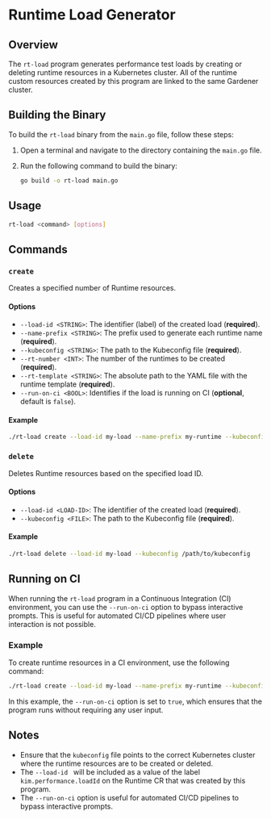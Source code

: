 # Runtime Load Generator

## Overview

The `rt-load` program generates performance test loads by creating or deleting runtime resources in a Kubernetes cluster. All of the runtime custom resources created by this program are linked to the same Gardener cluster.

## Building the Binary

To build the `rt-load` binary from the `main.go` file, follow these steps:

1. Open a terminal and navigate to the directory containing the `main.go` file.
2. Run the following command to build the binary:

    ```sh
    go build -o rt-load main.go
    ```
   
## Usage

```sh
rt-load <command> [options]
```

## Commands

### `create`

Creates a specified number of Runtime resources.

#### Options

- `--load-id <STRING>`: The identifier (label) of the created load (**required**).
- `--name-prefix <STRING>`: The prefix used to generate each runtime name (**required**).
- `--kubeconfig <STRING>`: The path to the Kubeconfig file (**required**).
- `--rt-number <INT>`: The number of the runtimes to be created (**required**).
- `--rt-template <STRING>`: The absolute path to the YAML file with the runtime template (**required**).
- `--run-on-ci <BOOL>`: Identifies if the load is running on CI (**optional**, default is `false`).

#### Example

```sh
./rt-load create --load-id my-load --name-prefix my-runtime --kubeconfig /path/to/kubeconfig --rt-number 10 --rt-template /path/to/template.yaml
```

### `delete`

Deletes Runtime resources based on the specified load ID.

#### Options

- `--load-id <LOAD-ID>`: The identifier of the created load (**required**).
- `--kubeconfig <FILE>`: The path to the Kubeconfig file (**required**).

#### Example

```sh
./rt-load delete --load-id my-load --kubeconfig /path/to/kubeconfig
```

## Running on CI

When running the `rt-load` program in a Continuous Integration (CI) environment, you can use the `--run-on-ci` option to bypass interactive prompts. This is useful for automated CI/CD pipelines where user interaction is not possible.

### Example

To create runtime resources in a CI environment, use the following command:

```sh
./rt-load create --load-id my-load --name-prefix my-runtime --kubeconfig /path/to/kubeconfig --rt-number 10 --rt-template /path/to/template.yaml --run-on-ci true
```

In this example, the `--run-on-ci` option is set to `true`, which ensures that the program runs without requiring any user input.

## Notes

- Ensure that the `kubeconfig` file points to the correct Kubernetes cluster where the runtime resources are to be created or deleted.
- The `--load-id ` will be included as a value of the label `kim.performance.loadId` on the Runtime CR that was created by this program.
- The `--run-on-ci` option is useful for automated CI/CD pipelines to bypass interactive prompts.